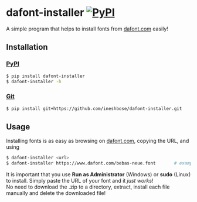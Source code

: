 # dafont-installer [![PyPI](https://img.shields.io/pypi/v/dafont-installer?style=flat-square)](https://pypi.org/project/dafont-installer/)

A simple program that helps to install fonts from [dafont.com](https://www.dafont.com/) easily!


## Installation

### [PyPI](https://pypi.org/project/dafont-installer/)

```sh
$ pip install dafont-installer
$ dafont-installer -h
```

### [Git](https://github.com/ineshbose/dafont-installer)

```sh
$ pip install git+https://github.com/ineshbose/dafont-installer.git
```


## Usage

Installing fonts is as easy as browsing on [dafont.com](https://www.dafont.com/), copying the URL, and using

```sh
$ dafont-installer <url>
$ dafont-installer https://www.dafont.com/bebas-neue.font       # example
```

It is important that you use **Run as Administrator** (Windows) or **sudo** (Linux) to install. Simply paste the URL of your font and it _just works_! <br>
No need to download the .zip to a directory, extract, install each file manually and delete the downloaded file!